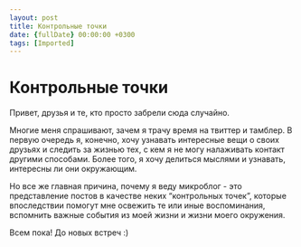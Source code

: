 ```yaml
---
layout: post
title: Контрольные точки
date: {fullDate} 00:00:00 +0300
tags: [Imported]
---
```

# Контрольные точки

Привет, друзья и те, кто просто забрели сюда случайно.

Многие меня спрашивают, зачем я трачу время на твиттер и тамблер. В первую очередь я, конечно, хочу узнавать интересные вещи о своих друзьях и следить за жизнью тех, с кем я не могу налаживать контакт другими способами. Более того, я хочу делиться мыслями и узнавать, интересны ли они окружающим.

Но все же главная причина, почему я веду микроблог - это представление постов в качестве неких “контрольных точек”, которые впоследствии помогут мне освежить те или иные воспоминания, вспомнить важные события из моей жизни и жизни моего окружения.

Всем пока! До новых встреч :)